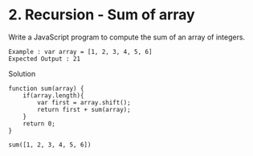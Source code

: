# 2. Recursion - Sum of array

Write a JavaScript program to compute the sum of an array of integers.  
```
Example : var array = [1, 2, 3, 4, 5, 6]
Expected Output : 21
```

Solution

```
function sum(array) {
    if(array.length){
        var first = array.shift();
        return first + sum(array);
    }
    return 0;
}

sum([1, 2, 3, 4, 5, 6])
```